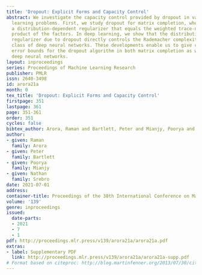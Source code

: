 ```yaml
---
title: 'Dropout: Explicit Forms and Capacity Control'
abstract: We investigate the capacity control provided by dropout in various machine
  learning problems. First, we study dropout for matrix completion, where it induces
  a distribution-dependent regularizer that equals the weighted trace-norm of the
  product of the factors. In deep learning, we show that the distribution-dependent
  regularizer due to dropout directly controls the Rademacher complexity of the underlying
  class of deep neural networks. These developments enable us to give concrete generalization
  error bounds for the dropout algorithm in both matrix completion as well as training
  deep neural networks.
layout: inproceedings
series: Proceedings of Machine Learning Research
publisher: PMLR
issn: 2640-3498
id: arora21a
month: 0
tex_title: 'Dropout: Explicit Forms and Capacity Control'
firstpage: 351
lastpage: 361
page: 351-361
order: 351
cycles: false
bibtex_author: Arora, Raman and Bartlett, Peter and Mianjy, Poorya and Srebro, Nathan
author:
- given: Raman
  family: Arora
- given: Peter
  family: Bartlett
- given: Poorya
  family: Mianjy
- given: Nathan
  family: Srebro
date: 2021-07-01
address:
container-title: Proceedings of the 38th International Conference on Machine Learning
volume: '139'
genre: inproceedings
issued:
  date-parts:
  - 2021
  - 7
  - 1
pdf: http://proceedings.mlr.press/v139/arora21a/arora21a.pdf
extras:
- label: Supplementary PDF
  link: http://proceedings.mlr.press/v139/arora21a/arora21a-supp.pdf
# Format based on citeproc: http://blog.martinfenner.org/2013/07/30/citeproc-yaml-for-bibliographies/
---
```

